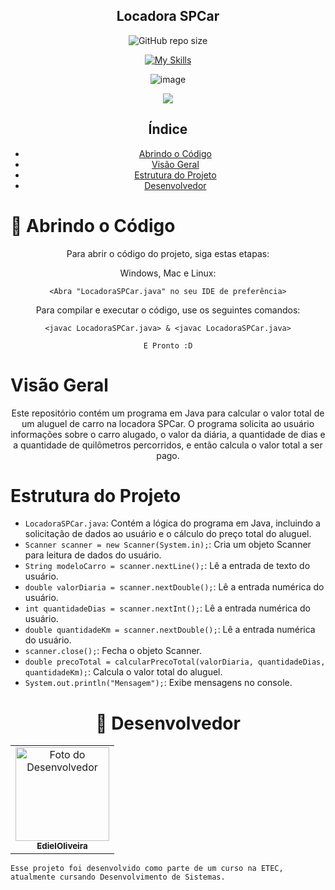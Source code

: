 <h2 align="center"> Locadora SPCar </h2>

<div align="center">

![GitHub repo size](https://img.shields.io/github/repo-size/EdielOliveira/Locadora_SPCAR?style=for-the-badge)

[![My Skills](https://skillicons.dev/icons?i=java,idea&theme=dark)](https://skillicons.dev)

</div>
<div align="center">

![image](http://www.unow.com.br/emDesenvolvimento.gif)

<img src="http://img.shields.io/static/v1?label=STATUS&message=%20FINALIZADO&color=YELLOW&style=for-the-badge"/>

</div>

<div align="center">
  
## Índice
  
- [Abrindo o Código](#-abrindo-o-código)
- [Visão Geral](#visão-geral)
- [Estrutura do Projeto](#estrutura-do-projeto)
- [Desenvolvedor](#-desenvolvedor)

<h1 align="left">
🚀 Abrindo o Código
</h1>

Para abrir o código do projeto, siga estas etapas:

Windows, Mac e Linux:

```
<Abra "LocadoraSPCar.java" no seu IDE de preferência>
```

Para compilar e executar o código, use os seguintes comandos:

```
<javac LocadoraSPCar.java> & <javac LocadoraSPCar.java>
```
```
E Pronto :D
```

<h1 align="left">
Visão Geral
</h1>

Este repositório contém um programa em Java para calcular o valor total de um aluguel de carro na locadora SPCar. O programa solicita ao usuário informações sobre o carro alugado, o valor da diária, a quantidade de dias e a quantidade de quilômetros percorridos, e então calcula o valor total a ser pago.

<h1 align="left">
Estrutura do Projeto
</h1>

<div align="left">
  
- `LocadoraSPCar.java`: Contém a lógica do programa em Java, incluindo a solicitação de dados ao usuário e o cálculo do preço total do aluguel.
- `Scanner scanner = new Scanner(System.in);`: Cria um objeto Scanner para leitura de dados do usuário.
- `String modeloCarro = scanner.nextLine();`: Lê a entrada de texto do usuário.
- `double valorDiaria = scanner.nextDouble();`: Lê a entrada numérica do usuário.
- `int quantidadeDias = scanner.nextInt();`: Lê a entrada numérica do usuário.
- `double quantidadeKm = scanner.nextDouble();`: Lê a entrada numérica do usuário.
- `scanner.close();`: Fecha o objeto Scanner.
- `double precoTotal = calcularPrecoTotal(valorDiaria, quantidadeDias, quantidadeKm);`: Calcula o valor total do aluguel.
- `System.out.println("Mensagem");`: Exibe mensagens no console.

<h1 align="center">🤝 Desenvolvedor</h1>

<table align="center">
    <td align="center">
      <a href="#">
        <img src= "https://avatars.githubusercontent.com/u/113260177?s=400&u=347f2b3ae130a0f7c84f0946b4278cd2581e8b16&v=4" width="150px;" alt="Foto do Desenvolvedor"/><br>
        <sub>
          <b>EdielOliveira</b>
        </sub>
      </a>
    </td>   
</table>

  ```
Esse projeto foi desenvolvido como parte de um curso na ETEC, atualmente cursando Desenvolvimento de Sistemas.
  ```

